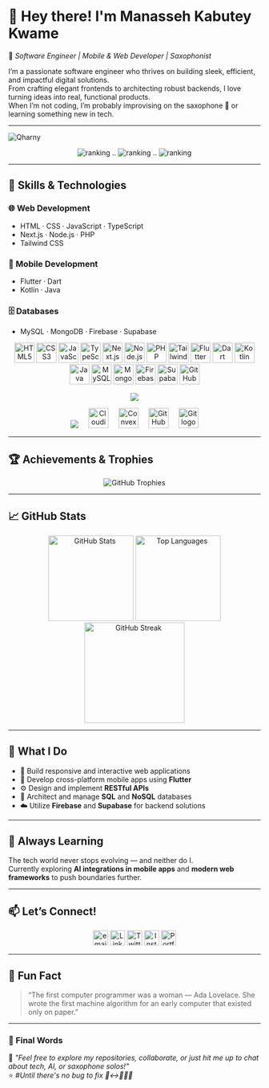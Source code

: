 # 👋 Hey there! I'm **Manasseh Kabutey Kwame**

🎯 *Software Engineer | Mobile & Web Developer | Saxophonist*  

I’m a passionate software engineer who thrives on building sleek, efficient, and impactful digital solutions.  
From crafting elegant frontends to architecting robust backends, I love turning ideas into real, functional products.  
When I’m not coding, I’m probably improvising on the saxophone 🎷 or learning something new in tech.

<hr>

<p align="left"> 
  <img src="https://komarev.com/ghpvc/?username=qharny&label=Profile%20views&color=0e75b6&style=flat" alt="Qharny" /> 
</p>
<p align="center">
  <img src="https://user-badge.committers.top/ghana_private/Qharny.svg" alt="ranking" /> ..
  <img src="https://user-badge.committers.top/ghana_public/Qharny.svg" alt="ranking" /> ..
  <img src="https://user-badge.committers.top/ghana/Qharny.svg" alt="ranking" />

</p>

---

## 🚀 Skills & Technologies

### 🌐 Web Development
- HTML · CSS · JavaScript · TypeScript  
- Next.js · Node.js · PHP  
- Tailwind CSS  

### 📱 Mobile Development
- Flutter · Dart  
- Kotlin · Java  

### 🗄️ Databases
- MySQL · MongoDB · Firebase · Supabase  

<div align="center">
  <img src="https://cdn.jsdelivr.net/gh/devicons/devicon/icons/html5/html5-original.svg" height="40" alt="HTML5" />
  <img src="https://cdn.jsdelivr.net/gh/devicons/devicon/icons/css3/css3-original.svg" height="40" alt="CSS3" />
  <img src="https://cdn.jsdelivr.net/gh/devicons/devicon/icons/javascript/javascript-original.svg" height="40" alt="JavaScript" />
  <img src="https://cdn.jsdelivr.net/gh/devicons/devicon/icons/typescript/typescript-original.svg" height="40" alt="TypeScript" />
  <img src="https://cdn.jsdelivr.net/gh/devicons/devicon/icons/nextjs/nextjs-original.svg" height="40" alt="Next.js" />
  <img src="https://cdn.jsdelivr.net/gh/devicons/devicon/icons/nodejs/nodejs-original.svg" height="40" alt="Node.js" />
  <img src="https://cdn.jsdelivr.net/gh/devicons/devicon/icons/php/php-original.svg" height="40" alt="PHP" />
  <img src="https://cdn.jsdelivr.net/gh/devicons/devicon/icons/tailwindcss/tailwindcss-original-wordmark.svg" height="40" alt="Tailwind CSS" />
  <img src="https://cdn.jsdelivr.net/gh/devicons/devicon/icons/flutter/flutter-original.svg" height="40" alt="Flutter" />
  <img src="https://cdn.jsdelivr.net/gh/devicons/devicon/icons/dart/dart-original.svg" height="40" alt="Dart" />
  <img src="https://cdn.jsdelivr.net/gh/devicons/devicon/icons/kotlin/kotlin-original.svg" height="40" alt="Kotlin" />
  <img src="https://cdn.jsdelivr.net/gh/devicons/devicon/icons/java/java-original.svg" height="40" alt="Java" />
  <img src="https://cdn.jsdelivr.net/gh/devicons/devicon/icons/mysql/mysql-original.svg" height="40" alt="MySQL" />
  <img src="https://cdn.jsdelivr.net/gh/devicons/devicon/icons/mongodb/mongodb-original.svg" height="40" alt="MongoDB" />
  <img src="https://cdn.jsdelivr.net/gh/devicons/devicon/icons/firebase/firebase-plain.svg" height="40" alt="Firebase" />
  <img src="https://cdn.jsdelivr.net/gh/devicons/devicon/icons/supabase/supabase-original.svg" height="40" alt="Supabase" />
  <img src="https://cdn.jsdelivr.net/gh/devicons/devicon/icons/github/github-original-wordmark.svg" height="40" alt="GitHub" />
</div>
<p align="center">
  <img src="https://skillicons.dev/icons?i=firebase,supabase,git,github,linux,figma,postman,arduino" />
</p>
<p align="center">
  <!-- Cloud Platforms & Deployment -->
  <img src="https://skillicons.dev/icons?i=aws,vercel,netlify,docker,firebase,supabase" />
  <img width="12" />

  <!-- Additional Tools (custom icons where unavailable on skillicons.dev) -->
  <img src="https://www.vectorlogo.zone/logos/cloudinary/cloudinary-icon.svg" height="40" alt="Cloudinary logo" />
  <img width="12" />
  <img src="https://avatars.githubusercontent.com/u/98495594?s=200&v=4" height="40" alt="Convex logo" />
  <img width="12" />
  <img src="https://cdn.jsdelivr.net/gh/devicons/devicon/icons/github/github-original.svg" height="40" alt="GitHub logo" />
  <img width="12" />
  <img src="https://cdn.jsdelivr.net/gh/devicons/devicon/icons/git/git-original.svg" height="40" alt="Git logo" />
</p>


---

## 🏆 Achievements & Trophies
<p align="center">
  <img src="https://github-profile-trophy.vercel.app/?username=qharny&theme=radical&no-frame=true&margin-w=10&margin-h=10" alt="GitHub Trophies" />
</p>

---

## 📈 GitHub Stats

<div align="center">
  <img src="https://github-readme-stats.vercel.app/api?username=Qharny&show_icons=true&theme=radical" height="170" alt="GitHub Stats" />
  <img src="https://github-readme-stats.vercel.app/api/top-langs/?username=Qharny&layout=compact&theme=radical" height="170" alt="Top Languages" />
</div>

<div align="center">
  <img src="https://streak-stats.demolab.com?user=Qharny&theme=radical&hide_border=true" height="200" alt="GitHub Streak" />
</div>

---

## 💼 What I Do

- 🧱 Build responsive and interactive web applications  
- 📱 Develop cross-platform mobile apps using **Flutter**  
- ⚙️ Design and implement **RESTful APIs**  
- 🧩 Architect and manage **SQL** and **NoSQL** databases  
- ☁️ Utilize **Firebase** and **Supabase** for backend solutions  

---

## 🌱 Always Learning

The tech world never stops evolving — and neither do I.  
Currently exploring **AI integrations in mobile apps** and **modern web frameworks** to push boundaries further.  

---

## 📫 Let’s Connect!

<p align="center">
  <a href="mailto:kabuteymanasseh5@gmail.com"><img src="https://cdn.jsdelivr.net/gh/devicons/devicon/icons/google/google-original.svg" height="30" alt="email" /></a>
  <a href="https://www.linkedin.com/in/manasseh-kabutey/" target="_blank"><img src="https://cdn.jsdelivr.net/gh/devicons/devicon/icons/linkedin/linkedin-original.svg" height="30" alt="LinkedIn" /></a>
  <a href="https://twitter.com/mr_kabuteyy" target="_blank"><img src="https://cdn.jsdelivr.net/gh/devicons/devicon/icons/twitter/twitter-original.svg" height="30" alt="Twitter" /></a>
  <a href="https://www.instagram.com/mr_kabuteyy" target="_blank"><img src="https://cdn.jsdelivr.net/gh/devicons/devicon/icons/instagram/instagram-original.svg" height="30" alt="Instagram" /></a>
  <a href="https://manassehkabutey.vercel.app/" target="_blank"><img src="https://cdn.jsdelivr.net/gh/devicons/devicon/icons/github/github-original.svg" height="30" alt="Portfolio" /></a>
</p>

---

## 🎉 Fun Fact

> “The first computer programmer was a woman — Ada Lovelace. She wrote the first machine algorithm for an early computer that existed only on paper.”

---

### 🧭 Final Words

💬 *"Feel free to explore my repositories, collaborate, or just hit me up to chat about tech, AI, or saxophone solos!"*  
⭐ *#Until there's no bug to fix 🙂‍↔👨🏽‍💻*
